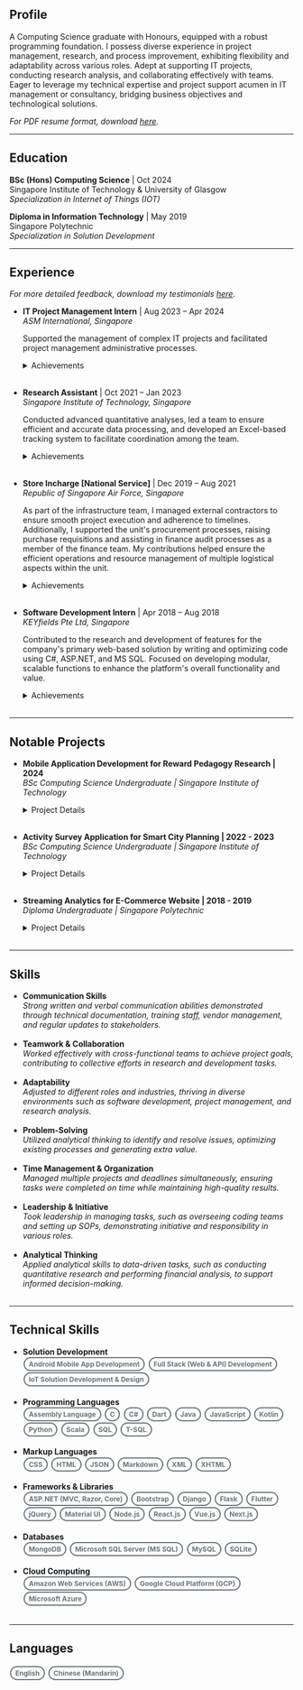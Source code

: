 ## Profile
A Computing Science graduate with Honours, equipped with a robust programming foundation. I possess diverse experience in project management, research, and process improvement, exhibiting flexibility and adaptability across various roles. Adept at supporting IT projects, conducting research analysis, and collaborating effectively with teams. Eager to leverage my technical expertise and project support acumen in IT management or consultancy, bridging business objectives and technological solutions.

*For PDF resume format, download [here](./assets/files/KohDingYuan_Resume.pdf).*

<style>
	.pill-badge {
		margin: 0.1em 0.1em;
		display: inline-block;
		padding: 0.25em 0.6em;
		font-size: 0.75rem;
		font-weight: 700;
		border-radius: 5rem;
		text-align: center;
		vertical-align: baseline;
		white-space: nowrap;
		color: #fff;
		background-color: #6c757d;
	}

	.pill-badge-outline {
		margin: 0.1em 0.1em;
		display: inline-block;
		padding: 0.25em 0.6em;
		font-size: 0.75rem;
		font-weight: 700;
		border-radius: 5rem;
		text-align: center;
		vertical-align: baseline;
		white-space: nowrap;
		color: #6c757d;
		border: 2px solid #6c757d;
		background-color: transparent;
	}
</style>

---

## Education
**BSc (Hons) Computing Science** | Oct 2024  
  Singapore Institute of Technology & University of Glasgow  
  *Specialization in Internet of Things (IOT)*


**Diploma in Information Technology** | May 2019  
  Singapore Polytechnic  
  *Specialization in Solution Development*

---

## Experience

*For more detailed feedback, download my testimonials [here](./assets/files/KohDingYuan_Testimonials.pdf).*

- **IT Project Management Intern** | Aug 2023 – Apr 2024  
  *ASM International, Singapore*  

  Supported the management of complex IT projects and facilitated project management administrative processes.  

  <details>
    <summary>Achievements</summary>

    <strong>Project Panaya</strong>
	<ul>
	  <li>Coordinated with Panaya's support team to ensure a smooth onboarding process for the company's adoption of Panaya's SAP Testing solution.</li>
	  <li>Standardised internal processes and developed documentation to streamline the integration and usage of Panaya's solution within the company.</li>
	  <li>Provided technical support for the implementation of Panaya's solution.</li>
	  <li>Conducted staff training sessions for Panaya’s SAP Testing.</li>
	</ul>

    <strong>Project Variant Configurator (VC) Phase 2</strong>
	<ul>
	  <li>Supported the System Integration Test, User Acceptance Test, and Go-Live phases, ensuring seamless onsite collaboration.</li>
	  <li>Documented handover processes to facilitate knowledge transfer.</li>
	  <li>Created and migrated test cases from existing systems and user requirements to Panaya's SAP Testing solution.</li>
	</ul>

    <strong>Project TRANS4M</strong>
	<ul>
	  <li>Assisted with administrative tasks and logistics management.</li>
	  <li>Documented handover processes to support project transition.</li>
	  <li>Supported the migration of test cases from existing systems and user requirements to Panaya's SAP Testing solution.</li>
	</ul>
  </details><br>

- **Research Assistant** | Oct 2021 – Jan 2023  
  *Singapore Institute of Technology, Singapore*

  Conducted advanced quantitative analyses, led a team to ensure efficient and accurate data processing, and developed an Excel-based tracking system to facilitate coordination among the team.

  <details>
    <summary>Achievements</summary>

    <strong>Project Blended Design and Critical Thinking</strong>
    <ul>
      <li>Assisted in a large-scale SIT ALIGN funded project aimed at developing critical thinking skills in undergraduates across multiple programmes in SIT.</li>
      <li>Performed lesson observations and conducted comprehensive literature reviews.</li>
      <li>Encoded data from lesson observations for subsequent processing and analysis.</li>
    </ul>
  </details><br>

- **Store Incharge [National Service]** | Dec 2019 – Aug 2021  
  *Republic of Singapore Air Force, Singapore*

  As part of the infrastructure team, I managed external contractors to ensure smooth project execution and adherence to timelines. Additionally, I supported the unit's procurement processes, raising purchase requisitions and assisting in finance audit processes as a member of the finance team. My contributions helped ensure the efficient operations and resource management of multiple logistical aspects within the unit.

  <details>
    <summary>Achievements</summary>
  
    <strong>Budget Planning</strong>
    <ul>
      <li>Assisted in annual budget planning by analyzing three years of expense data to improve forecasting accuracy for the FY21/22 budget.</li>
      <li>Leveraged historical data and quarter-on-quarter analysis to forecast budgets amid the COVID-19 transition period.</li>
      <li>Applied manual analysis methods, including linear regression and moving averages, to identify financial trends and improve budget accuracy.</li>
      <li>Enhanced forecasting precision by breaking down expenses into subcategories and analyzing each independently.</li>
    </ul>
  
    <strong>Infrastructural Improvements</strong>
    <ul>
      <li>Prepared clearance forms to facilitate contractor work, ensuring compliance with regulations and streamlining workflows.</li>
      <li>Oversaw contractors and tracked major infrastructure projects such as anti-slip tile installations, energy-efficient LED upgrades, and comprehensive toilet renovations.</li>
      <li>Coordinated routine contractor services like tank inspections and pest control, ensuring adherence to schedules and quality standards.</li>
    </ul>
  
    <strong>National Day Parade 2020</strong>
    <ul>
      <li>Contributed to the management of bus dispatching for parade participants, ensuring timely and efficient transport.</li>
      <li>Identified communication gaps and logistical inefficiencies during the event, leading to process improvements.</li>
      <li>Developed a Telegram chatbot to streamline on-site communication, enabling real-time access to relevant data and improving information availability.</li>
      <li>Enhanced the efficiency and accuracy of logistics coordination, resulting in smoother operations and setting a new communication standard for large-scale events.</li>
    </ul>
  </details><br>

- **Software Development Intern** | Apr 2018 – Aug 2018  
  *KEYfields Pte Ltd, Singapore*  

  Contributed to the research and development of features for the company's primary web-based solution by writing and optimizing code using C#, ASP.NET, and MS SQL. Focused on developing modular, scalable functions to enhance the platform's overall functionality and value.

  <details>
    <summary>Achievements</summary>
  
    <strong>Route Optimization Algorithm</strong>
    <ul>
      <li>Developed a route optimization algorithm leveraging Dijkstra's Algorithm and the Google Maps API's live data, addressing a critical client need and   enhancing the company's offerings.</li>
      <li>The algorithm incorporated route planning and optimization features to solve the Travelling Salesman Problem, improving service capabilities and   efficiency.</li>
      <li>The solution helped retain a client who was considering switching to a competitor due to the lack of such features, boosting client satisfaction and   long-term business retention.</li>
    </ul>
  
    <strong>National Trade Platform (NTP)</strong>
    <ul>
      <li>Developed API functions and data transformation processes with Singapore Customs and Accenture to integrate the company's solution with the National   Trade Platform.</li>
      <li>The integration ensured the solution met regulatory requirements, enabling clients to access government services and remain compliant.</li>
      <li>The NTP integration improved the company's competitiveness by offering government-compliant services, increasing the platform's value and appeal to   clients requiring such services.</li>
    </ul>

    <strong>Brute Force Attack Detection</strong>
    <ul>
      <li>Discovered a significant performance drop in the company's SQL server and investigated the database logs, identifying unusual activity from an IP   address in a country without registered clients.</li>
      <li>Recognized this anomaly as a potential brute force attack, promptly reporting the findings and recommending actions to improve database security.</li>
      <li>The recommendations resulted in measures taken to enhance protection against attacks, ensuring data security.</li>
    </ul>
  
    <strong>Backup Checker</strong>
    <ul>
      <li>Developed a console app to automate backup file monitoring and anomaly detection, streamlining the identification of discrepancies and improving data   integrity management.</li>
    </ul>
  
    <strong>Memory Leak Identification</strong>
    <ul>
      <li>Assisted in identifying and resolving a misdiagnosed memory shortage issue by hypothesizing a memory leak, rather than the lack of memory.</li>
      <li>Investigated and identified multiple unclosed database connections due to poor coding practices, which were fixed, improving system performance and   saving unnecessary hardware upgrades.</li>
    </ul>
  </details><br>

---

## Notable Projects

- **Mobile Application Development for Reward Pedagogy Research | 2024**  
  *BSc Computing Science Undergraduate | Singapore Institute of Technology*  
  <details>
    <summary>Project Details</summary>
	<br>

    <strong>Client</strong>: Prof. Peter C Y Yau (University of Glasgow)

    <img src="./assets/images/uni_capstone_interface.png" alt="Uni Capstone Front End Interface" />

    <p>Developed a comprehensive full-stack mobile application independently to support reward-based systems in education, aimed at boosting student motivation and engagement. The solution features dedicated portals for teachers, parents, and students, enabling task and reward management using stars, hearts, and diamonds. Parents can assign tasks and rewards, while children track progress and redeem rewards, fostering an engaging and interactive learning environment.<br><br>Built using React Native or Flutter, the app provides a seamless user experience, supported by a robust and scalable backend, showcasing the versatility and technical expertise applied in every aspect of the project.</p>
    
	<details>
	  <summary>Technical Details</summary>
	  <br>

      <h3>Tech Stack</h3>
      <ul>
	    <li><strong>Front End (Android Mobile)</strong>: Flutter, Dart, Material UI</li>
	    <li><strong>Back End (API Server)</strong>: Django, Python</li>
	    <li><strong>Database</strong>: MySQL</li>
	  </ul>

      <h3>Solution Architecture</h3>

	  <img src="./assets/images/uni_capstone_arch.png" alt="Uni Capstone Architecture Design" />
	  <img src="./assets/images/uni_capstone_arch_indepth.png" alt="Uni Capstone Architecture Design Indepth" />

      <br>
      <p>The architecture uses a REST API for clear separation of concerns and modularity, essential for scalable and maintainable application development. The mobile app frontend is created with Flutter, while the backend API server is built using Django. This design enables independent operation of the frontend and backend, making updates and maintenance easier. Django functions solely as an API server handling requests and responses.<br><br>This improves the system's effectiveness by offloading data processing and business logic to the backend. The backend server interacts with a MySQL database, serving as the centralized data storage for the application. Using RESTful APIs ensures that communication between the frontend and backend is stateless, standardized, and easily scalable, enabling seamless handling of high loads and multiple client requests.<br><br>This architectural design supports flexibility by allowing independent development and scaling of the frontend while maintaining consistent and efficient communication through RESTful APIs.</p>
    </details>
  </details><br>

- **Activity Survey Application for Smart City Planning | 2022 - 2023**  
  *BSc Computing Science Undergraduate | Singapore Institute of Technology*  
  <details>
    <summary>Project Details</summary>
  
    <strong>Client</strong>: Nippon Koei Co., Ltd.
  
    <img src="./assets/images/uni_teamproj_mobile.png" alt="Uni Team Project Front End Interface" />
    <img src="./assets/images/uni_teamproj_dashboard.png" alt="Uni Team Project Back End Interface" />

    <p>For this project, I was responsible for the technical leadership of a 10-person team in the development of a cross-platform mobile application intended to simplify the travel survey process, aligned with the requirements specified by our client, Nippon Koei Co., Ltd. The mobile application was designed to collect GPS and Bluetooth connection logs, facilitating more convenient data sharing by respondents through a web-based questionnaire. By replacing the traditional door-to-door survey method, our solution enables more accurate and efficient data collection.<br><br>I also oversaw the integration of a web-based dashboard that allows administrators to manage surveys, accounts, and conduct data analysis. This dashboard interfaces with the mobile application via a Web API and supports cloud-based data storage. The project's ultimate objective was to streamline the travel survey process, enhance the user experience, and contribute valuable data to support urban redevelopment and transportation improvement initiatives.</p>

    <details>
	  <summary>Technical Details</summary>

      <h3>Tech Stack</h3>
	  <ul>
	    <li><strong>Front End (Mobile)</strong>: React Native, Node.js</li>
	    <li><strong>Front End (Dashboard)</strong>: React.js, Node.js</li>
	    <li><strong>Back End (API Server)</strong>: C#, ASP.Net</li>
	    <li><strong>Database</strong>: MS SQL</li>
	  </ul>

      <h3>Solution Architecture</h3>
	  <img src="./assets/images/uni_teamproj_arch.png" alt="Uni Team Project Architecture Design" />
      <br>

      <p>The solution architecture integrates a mobile application, a web-based dashboard, and a backend database to streamline the travel survey process. The mobile app enables users to track travel data via GPS, complete dynamically generated surveys, and store local data temporarily for offline access. It also includes features like reward points redemption to incentivize participation.<br><br>The web dashboard provides staff with tools for data analysis, survey and account management, and a geographical information display. It serves as the interface between the mobile app and the backend, hosting APIs for seamless data transmission. The backend database, hosted on AWS using Amazon RDS and Microsoft SQL Server, securely stores and organizes collected user data, ensuring administrators can maintain and manage the system effectively.</p>
    </details>
  </details><br>

- **Streaming Analytics for E-Commerce Website | 2018 - 2019**  
  *Diploma Undergraduate | Singapore Polytechnic*  
  <details>
    <summary>Project Details</summary>
  
    <strong>Client</strong>: Singapore Polytechnic
    
    <img src="./assets/images/poly_fyp_arch.png" alt="Poly SDP Architecture Design" />
  
    <h3>Tech Stack</h3>
    <ul>
      <li>Scala, MySQL, Wordpress</li>
    </ul>
  	
    <p>Development of a real-time machine learning algorithm tailored for streaming analytics in an e-commerce context. The project focused on capturing live user inputs from the website to train a recommendation model using the Alternating Least Squares (ALS) method. This approach enabled the system to dynamically identify and suggest relevant products to users based on their behavior and preferences.<br><br>My primary responsibility was writing the code for the machine learning algorithm, ensuring its efficiency and seamless integration into the live environment.</p>
  </details><br>

---

## Skills
- **Communication Skills**<br>
  *Strong written and verbal communication abilities demonstrated through technical documentation, training staff, vendor management, and regular updates to stakeholders.*
  <br><br>
- **Teamwork & Collaboration**<br>
  *Worked effectively with cross-functional teams to achieve project goals, contributing to collective efforts in research and development tasks.*
  <br><br>
- **Adaptability**<br>
  *Adjusted to different roles and industries, thriving in diverse environments such as software development, project management, and research analysis.*
  <br><br>
- **Problem-Solving**<br>
  *Utilized analytical thinking to identify and resolve issues, optimizing existing processes and generating extra value.*
  <br><br>
- **Time Management & Organization**<br>
  *Managed multiple projects and deadlines simultaneously, ensuring tasks were completed on time while maintaining high-quality results.*
  <br><br>
- **Leadership & Initiative**<br>
  *Took leadership in managing tasks, such as overseeing coding teams and setting up SOPs, demonstrating initiative and responsibility in various roles.*
  <br><br>
- **Analytical Thinking**<br>
  *Applied analytical skills to data-driven tasks, such as conducting quantitative research and performing financial analysis, to support informed decision-making.*
  <br><br>

---

## Technical Skills
- **Solution Development** <br>
  <span class="pill-badge-outline">Android Mobile App Development</span>
  <span class="pill-badge-outline">Full Stack (Web & API) Development</span>
  <span class="pill-badge-outline">IoT Solution Development & Design </span>
  <br><br>
- **Programming Languages**<br>
  <span class="pill-badge-outline">Assembly Language</span>
  <span class="pill-badge-outline">C</span>
  <span class="pill-badge-outline">C#</span>
  <span class="pill-badge-outline">Dart</span>
  <span class="pill-badge-outline">Java</span>
  <span class="pill-badge-outline">JavaScript</span>
  <span class="pill-badge-outline">Kotlin</span>
  <span class="pill-badge-outline">Python</span>
  <span class="pill-badge-outline">Scala</span>
  <span class="pill-badge-outline">SQL</span>
  <span class="pill-badge-outline">T-SQL</span>
  <br><br>
- **Markup Languages**<br>
  <span class="pill-badge-outline">CSS</span>
  <span class="pill-badge-outline">HTML</span>
  <span class="pill-badge-outline">JSON</span>
  <span class="pill-badge-outline">Markdown</span>
  <span class="pill-badge-outline">XML</span>
  <span class="pill-badge-outline">XHTML</span>
  <br><br>
- **Frameworks & Libraries**<br>
  <span class="pill-badge-outline">ASP.NET (MVC, Razor, Core)</span>
  <span class="pill-badge-outline">Bootstrap</span>
  <span class="pill-badge-outline">Django</span>
  <span class="pill-badge-outline">Flask</span>
  <span class="pill-badge-outline">Flutter</span>
  <span class="pill-badge-outline">jQuery</span>
  <span class="pill-badge-outline">Material UI</span>
  <span class="pill-badge-outline">Node.js</span>
  <span class="pill-badge-outline">React.js</span>
  <span class="pill-badge-outline">Vue.js</span>
  <span class="pill-badge-outline">Next.js</span>
  <br><br>
- **Databases**<br>
  <span class="pill-badge-outline">MongoDB</span>
  <span class="pill-badge-outline">Microsoft SQL Server (MS SQL)</span>
  <span class="pill-badge-outline">MySQL</span>
  <span class="pill-badge-outline">SQLite</span>
  <br><br>
- **Cloud Computing**<br>
  <span class="pill-badge-outline">Amazon Web Services (AWS)</span>
  <span class="pill-badge-outline">Google Cloud Platform (GCP)</span>
  <span class="pill-badge-outline">Microsoft Azure</span>
  <br><br>

---

## Languages
<span class="pill-badge-outline">English</span>
<span class="pill-badge-outline">Chinese (Mandarin)</span>